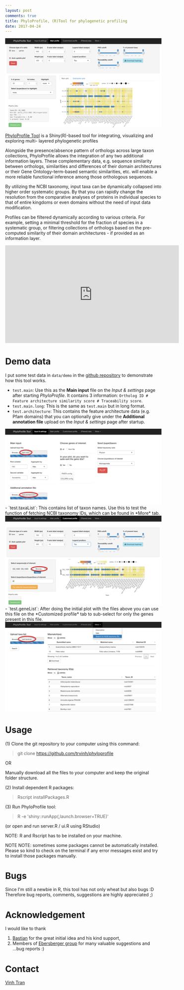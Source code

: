 ```yaml
---
layout: post
comments: true
title: PhyloProfile, (R)Tool for phylogenetic profiling
date: 2017-04-24
---
```

<img src="/images/phyloprofile/pic_main.png" class="fit image">

[PhyloProfile Tool](https://github.com/trvinh/phyloprofile "Goto github project page") is a Shiny(R)-based tool for integrating, visualizing and exploring multi- layered phylogenetic profiles

Alongside the presence/absence pattern of orthologs across large taxon collections, PhyloProfile allows the integration of any two additional information layers. These complementary data, e.g. sequence similarity between orthologs, similarities and differences of their domain architectures or their Gene Ontology-term-based semantic similarities, etc. will enable a more reliable functional inference among those orthologous sequences.

By utilizing the NCBI taxonomy, input taxa can be dynamically collapsed into higher order systematic groups. By that you can rapidly change the resolution from the comparative analyses of proteins in individual species to that of entire kingdoms or even domains without the need of input data modification.

Profiles can be filtered dynamically according to various criteria. For example, setting a minimal threshold for the fraction of species in a systematic group, or filtering collections of orthologs based on the pre-computed similarity of their domain architectures - if provided as an information layer.

<iframe width="560" height="315" src="https://www.youtube.com/embed/Udt316KoM6Y" frameborder="0" allowfullscreen></iframe>

# Demo data

I put some test data in `data/demo` in the [github repository](https://github.com/trvinh/phyloprofile) to demonstrate how this tool works.

- `test.main`: Use this as the **Main input** file on the *Input & settings* page after starting *PhyloProfile*. It contains 3 information: `Ortholog ID # Feature architecture similarity score # Traceability score`.
- `test.main.long`: This is the same as `test.main` but in long format.
- `test.architecture`: This contains the feature architecture data (e.g. Pfam domains) that you can optionally give under the **Additional annotation file** upload on the *Input & settings* page after startup.
<img src="/images/phyloprofile/pic_input.png" class="fit image">
- `test.taxaList`: This contains list of taxon names. Use this to test the function of fetching NCBI taxonomy IDs, which can be found in *More* tab.
<img src="/images/phyloprofile/pic_customized.png" class="fit image">
- `test.geneList`: After doing the initial plot with the files above you can use this file on the *Customized profile* tab to sub-select for only the genes present in this file.
<img src="/images/phyloprofile/pic_taxaIDsearch.png" class="fit image">


# Usage
(1) Clone the git repository to your computer using this command:

>git clone https://github.com/trvinh/phyloprofile

OR

Manually download all the files to your computer and keep the original folder structure.

(2) Install dependent R packages:

>Rscript installPackages.R

(3) Run PhyloProfile tool:

>R -e 'shiny::runApp(,launch.browser=TRUE)'

(or open and run server.R / ui.R using RStudio)

NOTE: R and Rscript has to be installed on your machine.

NOTE NOTE: sometimes some packages cannot be automatically installed. Please so kind to check on the terminal if any error messages exist and try to install those packages manually.

# Bugs
Since I'm still a newbie in R, this tool has not only wheat but also bugs :D
Therefore bug reports, comments, suggestions are highly appreciated ;)

# Acknowledgement
I would like to thank
1. [Bastian](https://github.com/gedankenstuecke) for the great initial idea and his kind support,
2. Members of [Ebersberger group](http://www.bio.uni-frankfurt.de/43045195/ak-ebersberger) for many valuable suggestions and ...bug reports :)

# Contact
[Vinh Tran](mailto:tran@bio.uni-frankfurt.de)
